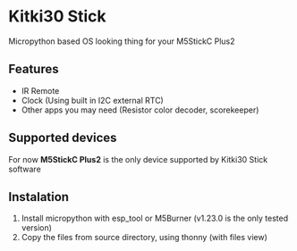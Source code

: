 # Kitki30 Stick
Micropython based OS looking thing for your M5StickC Plus2

## Features
- IR Remote
- Clock (Using built in I2C external RTC)
- Other apps you may need (Resistor color decoder, scorekeeper)

## Supported devices
For now **M5StickC Plus2** is the only device supported by Kitki30 Stick software

## Instalation
1. Install micropython with esp_tool or M5Burner (v1.23.0 is the only tested version)
2. Copy the files from source directory, using thonny (with files view)